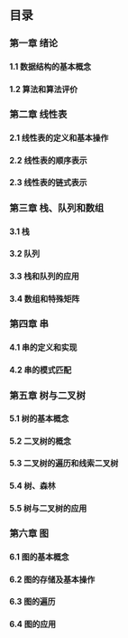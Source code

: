 ## 目录

### 第一章 绪论

#### 1.1 数据结构的基本概念
#### 1.2 算法和算法评价

### 第二章 线性表

#### 2.1 线性表的定义和基本操作

#### 2.2 线性表的顺序表示

#### 2.3 线性表的链式表示

### 第三章 栈、队列和数组

#### 3.1 栈

#### 3.2 队列

#### 3.3 栈和队列的应用

#### 3.4 数组和特殊矩阵

### 第四章 串

#### 4.1 串的定义和实现

#### 4.2 串的模式匹配

### 第五章 树与二叉树

#### 5.1 树的基本概念

#### 5.2 二叉树的概念

#### 5.3 二叉树的遍历和线索二叉树

#### 5.4 树、森林

#### 5.5 树与二叉树的应用


### 第六章 图

#### 6.1 图的基本概念

#### 6.2 图的存储及基本操作

#### 6.3 图的遍历

#### 6.4 图的应用